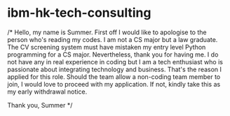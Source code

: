 # ibm-hk-tech-consulting

/* Hello, my name is Summer.
First off I would like to apologise to the person who's reading my codes. 
I am not a CS major but a law graduate.  
The CV screening system must have mistaken my entry level Python programming for a CS major. 
Nevertheless, thank you for having me. 
I do not have any in real experience in coding but I am a tech enthusiast who is passionate about integrating technology and business. 
That's the reason I applied for this role.
Should the team allow a non-coding team member to join, I would love to proceed with my application. 
If not, kindly take this as my early withdrawal notice. 

Thank you, 
Summer */
